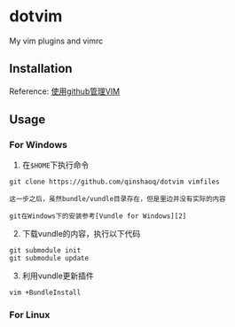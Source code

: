 dotvim
======

My vim plugins and vimrc

## Installation
Reference: [使用github管理VIM][1]

## Usage
### For Windows
1. 在`$HOME`下执行命令
```
git clone https://github.com/qinshaoq/dotvim vimfiles
```
    这一步之后，虽然bundle/vundle目录存在，但是里边并没有实际的内容
    
    git在Windows下的安装参考[Vundle for Windows][2]
    
2. 下载vundle的内容，执行以下代码
```
git submodule init
git submodule update
```
    
3. 利用vundle更新插件
```
vim +BundleInstall
```
    
### For Linux

[1]: https://github.com/Aaronlong31/articles/blob/master/manager-vim-config-and-plugin-with-github.markdown
[2]: https://github.com/gmarik/Vundle.vim/wiki/Vundle-for-Windows
